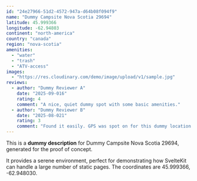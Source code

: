 ```yaml
---
id: "24e27966-51d2-4572-947a-d64b08f094f9"
name: "Dummy Campsite Nova Scotia 29694"
latitude: 45.999366
longitude: -62.94803
continent: "north-america"
country: "canada"
region: "nova-scotia"
amenities:
  - "water"
  - "trash"
  - "ATV-access"
images:
  - "https://res.cloudinary.com/demo/image/upload/v1/sample.jpg"
reviews:
  - author: "Dummy Reviewer A"
    date: "2025-09-016"
    rating: 4
    comment: "A nice, quiet dummy spot with some basic amenities."
  - author: "Dummy Reviewer B"
    date: "2025-08-021"
    rating: 3
    comment: "Found it easily. GPS was spot on for this dummy location."
---
```


This is a **dummy description** for Dummy Campsite Nova Scotia 29694, generated for the proof of concept.

It provides a serene environment, perfect for demonstrating how SvelteKit can handle a large number of static pages. The coordinates are 45.999366, -62.948030.
